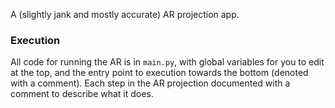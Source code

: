 A (slightly jank and mostly accurate)  AR projection app. 

### Execution
All code for running the AR is in `main.py`, with global variables for you to edit at the top, and the entry point to execution towards the bottom (denoted with a comment). Each step in the AR projection documented with a comment to describe what it does. 
